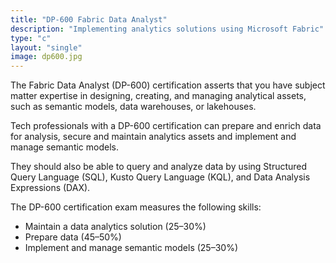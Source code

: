 ```yaml
---
title: "DP-600 Fabric Data Analyst"
description: "Implementing analytics solutions using Microsoft Fabric"
type: "c"
layout: "single"
image: dp600.jpg
---
```

The Fabric Data Analyst (DP-600) certification asserts that you have subject matter expertise in designing, creating, and managing analytical assets, such as semantic models, data warehouses, or lakehouses.

Tech professionals with a DP-600 certification can prepare and enrich data for analysis, secure and maintain analytics assets and implement and manage semantic models.

They should also be able to query and analyze data by using Structured Query Language (SQL), Kusto Query Language (KQL), and Data Analysis Expressions (DAX).

The DP-600 certification exam measures the following skills:

- Maintain a data analytics solution (25–30%)
- Prepare data (45–50%)
- Implement and manage semantic models (25–30%)

